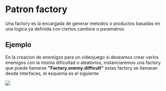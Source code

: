 <h1>Patron factory</h1>

<p>Una factory es la encargada de generar metodos o productos basadas en una logica ya definida con ciertos cambios o paramatros</p>

<h2>Ejemplo</h2>

<p>En la creacion de enemigos para un videojuego si deseamos crear varios enemigos con la misma dificultad o aleatorios, instanciaremos una factory que puede llamarse <b>"Factory.enemy.difficult"</b> estas factory se llamaran desde interfaces, el esquema es el siguiente</p>

<img src="https://reactiveprogramming.io/books/patterns/img/patterns-articles/factory-method-diagram.png">
